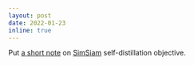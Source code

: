 ```yaml
---
layout: post
date: 2022-01-23
inline: true
---
```


Put [a short note](https://urikz.github.io/assets/pdf/SimSiamMI.pdf) on [SimSiam](https://arxiv.org/abs/2011.10566) self-distillation objective.